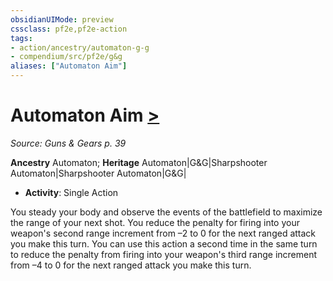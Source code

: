```yaml
---
obsidianUIMode: preview
cssclass: pf2e,pf2e-action
tags:
- action/ancestry/automaton-g-g
- compendium/src/pf2e/g&g
aliases: ["Automaton Aim"]
---
```

# Automaton Aim [>](chapter-9-playing-the-game.md#Actions "Single Action")
*Source: Guns & Gears p. 39*  

**Ancestry** Automaton; **Heritage** Automaton|G&G|Sharpshooter Automaton|Sharpshooter Automaton|G&G|
- **Activity**: Single Action

You steady your body and observe the events of the battlefield to maximize the range of your next shot. You reduce the penalty for firing into your weapon's second range increment from –2 to 0 for the next ranged attack you make this turn. You can use this action a second time in the same turn to reduce the penalty from firing into your weapon's third range increment from –4 to 0 for the next ranged attack you make this turn.
